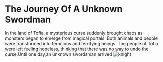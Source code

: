 # The Journey Of A Unknown Swordman
In the land of Tofia, a mysterious curse suddenly brought chaos as monsters began to emerge from magical portals. Both animals and people were transformed into ferocious and terrifying beings. The people of Tofia were left feeling hopeless, thinking that there was no way to undo the curse.Until one day,an unknown swordsman arrived
![knight](https://pin.it/289S7DD )

